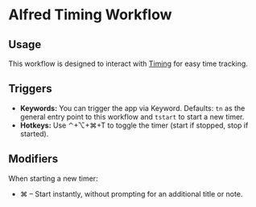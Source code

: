 # Alfred Timing Workflow

## Usage
This workflow is designed to interact with [Timing](https://timingapp.com) for easy time tracking.

## Triggers
- **Keywords:** You can trigger the app via Keyword. Defaults: `tn` as the general entry point to this workflow and `tstart` to start a new timer.
- **Hotkeys:** Use ⌃+⌥+⌘+T to toggle the timer (start if stopped, stop if started).

## Modifiers
When starting a new timer:
- ⌘ – Start instantly, without prompting for an additional title or note.
